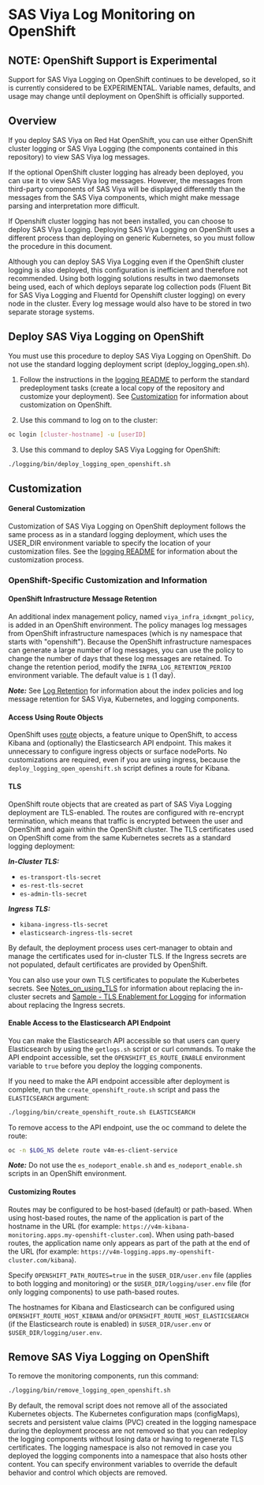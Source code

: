 # SAS Viya Log Monitoring on OpenShift

## NOTE: OpenShift Support is Experimental

Support for SAS Viya Logging on OpenShift continues to be developed, so it is currently considered to be EXPERIMENTAL. Variable names, defaults, and usage may change until 
deployment on OpenShift is officially supported.

## Overview

If you deploy SAS Viya on Red Hat OpenShift, you can use either OpenShift 
cluster logging or SAS Viya Logging (the components contained in this 
repository) to view SAS Viya log messages. 

If the optional OpenShift cluster logging has already been deployed, you can use 
it to view SAS Viya log messages. However, the messages from third-party components 
of SAS Viya will be displayed differently than the messages from the SAS Viya components, 
which might make message parsing and interpretation more difficult.

If Openshift cluster logging has not been installed, you can choose to deploy 
SAS Viya Logging. Deploying SAS Viya Logging on 
OpenShift uses a different process than deploying on generic Kubernetes, so you 
must follow the procedure in this document. 

Although you can deploy SAS Viya Logging even if the OpenShift 
cluster logging is also deployed, this configuration is inefficient and 
therefore not recommended. Using both logging solutions results in two daemonsets   
being used, each of which deploys separate log collection pods (Fluent Bit for 
SAS Viya Logging and Fluentd for Openshift cluster logging) on every node in the cluster. 
Every log message would also have to be stored in two separate storage systems.  

## Deploy SAS Viya Logging on OpenShift

You must use this procedure to deploy SAS Viya Logging on OpenShift. Do not use the standard logging deployment script (deploy_logging_open.sh).

1. Follow the instructions in the [logging README](../README.md#l_pre_dep) to perform the standard predeployment tasks (create a local copy of the repository and customize 
your deployment). See [Customization](#l_os_cust) for information about customization on OpenShift.

2. Use this command to log on to the cluster:
```bash
oc login [cluster-hostname] -u [userID]
```

3. Use this command to deploy SAS Viya Logging for OpenShift:
```bash
./logging/bin/deploy_logging_open_openshift.sh
```

## <a name="l_os_cust"></a>Customization 
#### General Customization

Customization of SAS Viya Logging on OpenShift deployment follows the same process as in a standard logging deployment, which uses the USER_DIR environment variable to specify the location of your customization files. See the [logging README](../logging/README.md#log_custom) for information about the customization process.

### OpenShift-Specific Customization and Information

#### OpenShift Infrastructure Message Retention
An additional index management policy, named `viya_infra_idxmgmt_policy`, is added 
in an OpenShift environment. The policy manages log messages from OpenShift 
infrastructure namespaces (which is ny namespace that starts with "openshift"). 
Because the OpenShift infrastructure namespaces can generate a large number of 
log messages, you can use the policy to change the number of days that these 
log messages are retained. To change the retention period, modify the `INFRA_LOG_RETENTION_PERIOD` environment variable. The default value is `1` (1 day).

***Note:*** See [Log Retention](Log_Retention.md) for information 
about the index policies and log message retention for SAS Viya, Kubernetes, 
and logging components.

#### Access Using Route Objects
OpenShift uses [route](https://docs.openshift.com/enterprise/3.0/architecture/core_concepts/routes.html) objects, a feature unique to OpenShift, to access Kibana and (optionally) the Elasticsearch API endpoint. This makes it unnecessary to configure ingress objects or surface nodePorts.
No customizations are required, even if you are using ingress, because the `deploy_logging_open_openshift.sh` script defines a route for Kibana.

#### TLS
OpenShift route objects that are created as part of SAS Viya Logging 
deployment are TLS-enabled. The routes are configured 
with re-encrypt termination, which means that traffic is encrypted between the user 
and OpenShift and again within the OpenShift cluster. The TLS certificates used on 
OpenShift come from the same Kubernetes secrets as a standard logging deployment:

***In-Cluster TLS:***
- `es-transport-tls-secret`
- `es-rest-tls-secret`
- `es-admin-tls-secret`

***Ingress TLS:***
- `kibana-ingress-tls-secret`
- `elasticsearch-ingress-tls-secret`

By default, the deployment process uses cert-manager to obtain and manage the 
certificates used for in-cluster TLS. If the Ingress secrets are not populated, default certificates 
are provided by OpenShift.

You can also use your own TLS certificates to populate the Kuberbetes secrets. 
See [Notes_on_using_TLS](Notes_on_using_TLS.md) for information about replacing 
the in-cluster secrets and [Sample - TLS Enablement for Logging](../samples/tls/logging/README.md) for information about replacing the Ingress secrets.

#### Enable Access to the Elasticsearch API Endpoint
You can make the Elasticsearch API accessible so that users can query Elasticsearch 
by using the `getlogs.sh` script or curl commands. To make the API endpoint 
accessible, set the `OPENSHIFT_ES_ROUTE_ENABLE` environment variable to `true` before 
you deploy the logging components. 

If you need to make the API endpoint accessible after deployment is complete, run 
the `create_openshift_route.sh` script and pass the `ELASTICSEARCH` argument:
```bash
./logging/bin/create_openshift_route.sh ELASTICSEARCH
```  

To remove access to the API endpoint, use the oc command to delete the route:
```bash
oc -n $LOG_NS delete route v4m-es-client-service
```  
***Note:*** Do not use the `es_nodeport_enable.sh` and `es_nodeport_enable.sh` scripts 
in an OpenShift environment.  

#### Customizing Routes

Routes may be configured to be host-based (default) or path-based. When
using host-based routes, the name of the application is part of the hostname
in the URL (for example:
`https://v4m-kibana-monitoring.apps.my-openshift-cluster.com`).
When using path-based routes, the application name only appears as part of the
path at the end of the URL (for example:
`https://v4m-logging.apps.my-openshift-cluster.com/kibana`).

Specify `OPENSHIFT_PATH_ROUTES=true` in the `$USER_DIR/user.env` file
(applies to both logging and monitoring) or the `$USER_DIR/logging/user.env`
file (for only logging components) to use path-based routes.

The hostnames for Kibana and Elasticsearch can be configured using
`OPENSHIFT_ROUTE_HOST_KIBANA` and/or `OPENSHIFT_ROUTE_HOST_ELASTICSEARCH`
(if the Elasticsearch route is enabled) in `$USER_DIR/user.env` or
`$USER_DIR/logging/user.env`.

## Remove SAS Viya Logging on OpenShift

To remove the monitoring components, run this command:
```bash
./logging/bin/remove_logging_open_openshift.sh
```
By default, the removal script does not remove all of the associated Kubernetes objects. The Kubernetes configuration maps (configMaps), secrets and persistent value claims (PVC) 
created in the logging namespace during the deployment process are not removed so that you can 
redeploy the logging components without losing data or having to regenerate TLS 
certificates. The logging namespace is also not removed in case you deployed the logging components into a namespace that also hosts other content. You can specify 
environment variables to override the default behavior and control which objects are removed.
